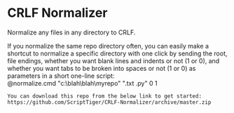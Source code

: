 # CRLF Normalizer
Normalize any files in any directory to CRLF.

If you normalize the same repo directory often, you can easily make a shortcut to normalize a specific directory with one click by sending the root, file endings, whether you want blank lines and indents or not (1 or 0), and whether you want tabs to be broken into spaces or not (1 or 0) as parameters in a short one-line script:  
    @normalize.cmd "c:\blah\blah\myrepo" ".txt .py" 0 1
    
    You can download this repo from the below link to get started:  
    https://github.com/ScriptTiger/CRLF-Normalizer/archive/master.zip
    
